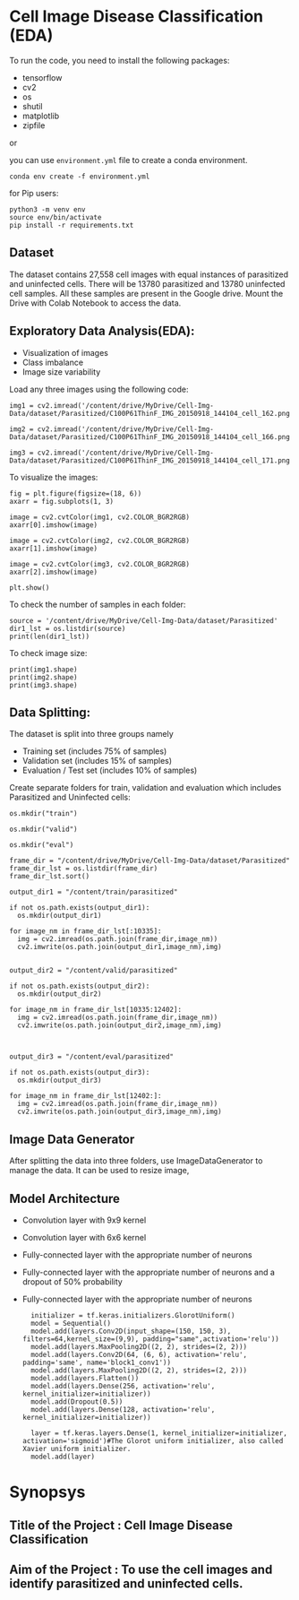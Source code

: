 # Cell Image Disease Classification (EDA)

To run the code, you need to install the following packages:

- tensorflow
- cv2
- os
- shutil
- matplotlib
- zipfile

or

you can use ```environment.yml``` file to create a conda environment.

    conda env create -f environment.yml

for Pip users:

    python3 -m venv env
    source env/bin/activate
    pip install -r requirements.txt

## Dataset

The dataset contains 27,558 cell images with equal instances of parasitized and uninfected cells. There will be 13780 parasitized and 13780 uninfected cell samples. All these samples are present in the Google drive. Mount the Drive with Colab Notebook to access the data.

## Exploratory Data Analysis(EDA):
- Visualization of images
- Class imbalance
- Image size variability

Load any three images using the following code:

    img1 = cv2.imread('/content/drive/MyDrive/Cell-Img-Data/dataset/Parasitized/C100P61ThinF_IMG_20150918_144104_cell_162.png')

    img2 = cv2.imread('/content/drive/MyDrive/Cell-Img-Data/dataset/Parasitized/C100P61ThinF_IMG_20150918_144104_cell_166.png')

    img3 = cv2.imread('/content/drive/MyDrive/Cell-Img-Data/dataset/Parasitized/C100P61ThinF_IMG_20150918_144104_cell_171.png')

To visualize the images:

    fig = plt.figure(figsize=(18, 6))
    axarr = fig.subplots(1, 3)

    image = cv2.cvtColor(img1, cv2.COLOR_BGR2RGB)
    axarr[0].imshow(image)

    image = cv2.cvtColor(img2, cv2.COLOR_BGR2RGB)
    axarr[1].imshow(image)

    image = cv2.cvtColor(img3, cv2.COLOR_BGR2RGB)
    axarr[2].imshow(image)

    plt.show()
    
 
 To check the number of samples in each folder:
 
    source = '/content/drive/MyDrive/Cell-Img-Data/dataset/Parasitized'
    dir1_lst = os.listdir(source)
    print(len(dir1_lst))
    
 To check image size:
 
    print(img1.shape)
    print(img2.shape)
    print(img3.shape)
    
## Data Splitting:
The dataset is split into three groups namely
- Training set (includes 75% of samples)
- Validation set (includes 15% of samples)
- Evaluation / Test set (includes 10% of samples)

Create separate folders for train, validation and evaluation which includes Parasitized and Uninfected cells:
    
    os.mkdir("train")
    
    os.mkdir("valid")
    
    os.mkdir("eval")
    
    frame_dir = "/content/drive/MyDrive/Cell-Img-Data/dataset/Parasitized"
    frame_dir_lst = os.listdir(frame_dir)
    frame_dir_lst.sort()

    output_dir1 = "/content/train/parasitized"

    if not os.path.exists(output_dir1):
      os.mkdir(output_dir1)

    for image_nm in frame_dir_lst[:10335]:
      img = cv2.imread(os.path.join(frame_dir,image_nm))
      cv2.imwrite(os.path.join(output_dir1,image_nm),img)


    output_dir2 = "/content/valid/parasitized"

    if not os.path.exists(output_dir2):
      os.mkdir(output_dir2)

    for image_nm in frame_dir_lst[10335:12402]:
      img = cv2.imread(os.path.join(frame_dir,image_nm))
      cv2.imwrite(os.path.join(output_dir2,image_nm),img)



    output_dir3 = "/content/eval/parasitized"

    if not os.path.exists(output_dir3):
      os.mkdir(output_dir3)

    for image_nm in frame_dir_lst[12402:]:
      img = cv2.imread(os.path.join(frame_dir,image_nm))
      cv2.imwrite(os.path.join(output_dir3,image_nm),img)
      
## Image Data Generator
After splitting the data into three folders, use ImageDataGenerator to manage the data. It can be used to resize image, 


## Model Architecture
- Convolution layer with 9x9 kernel
- Convolution layer with 6x6 kernel
- Fully-connected layer with the appropriate number of neurons
- Fully-connected layer with the appropriate number of neurons and a dropout of 50% probability
- Fully-connected layer with the appropriate number of neurons

        initializer = tf.keras.initializers.GlorotUniform()
        model = Sequential()
        model.add(layers.Conv2D(input_shape=(150, 150, 3), filters=64,kernel_size=(9,9), padding="same",activation='relu'))
        model.add(layers.MaxPooling2D((2, 2), strides=(2, 2)))
        model.add(layers.Conv2D(64, (6, 6), activation='relu', padding='same', name='block1_conv1'))
        model.add(layers.MaxPooling2D((2, 2), strides=(2, 2)))
        model.add(layers.Flatten())
        model.add(layers.Dense(256, activation='relu', kernel_initializer=initializer))
        model.add(Dropout(0.5))
        model.add(layers.Dense(128, activation='relu', kernel_initializer=initializer))

        layer = tf.keras.layers.Dense(1, kernel_initializer=initializer, activation='sigmoid')#The Glorot uniform initializer, also called Xavier uniform initializer.
        model.add(layer)

# Synopsys

## Title of the Project : Cell Image Disease Classification

## Aim of the Project : To use the cell images and identify parasitized and uninfected cells.
